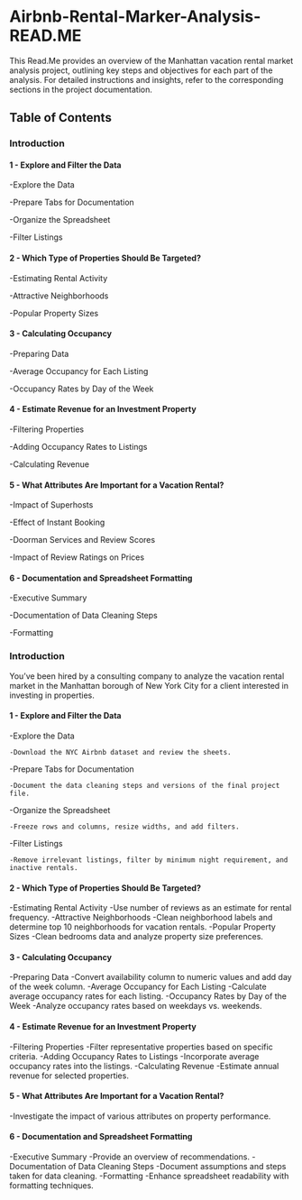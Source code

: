 # Airbnb-Rental-Marker-Analysis-READ.ME
This Read.Me provides an overview of the Manhattan vacation rental market analysis project, outlining key steps and objectives for each part of the analysis. For detailed instructions and insights, refer to the corresponding sections in the project documentation.
## Table of Contents

### Introduction

#### 1 - Explore and Filter the Data
-Explore the Data

-Prepare Tabs for Documentation

-Organize the Spreadsheet

-Filter Listings

#### 2 - Which Type of Properties Should Be Targeted?
-Estimating Rental Activity

-Attractive Neighborhoods

-Popular Property Sizes

#### 3 - Calculating Occupancy
-Preparing Data

-Average Occupancy for Each Listing

-Occupancy Rates by Day of the Week

#### 4 - Estimate Revenue for an Investment Property
-Filtering Properties

-Adding Occupancy Rates to Listings

-Calculating Revenue

#### 5 - What Attributes Are Important for a Vacation Rental?
-Impact of Superhosts

-Effect of Instant Booking

-Doorman Services and Review Scores

-Impact of Review Ratings on Prices

#### 6 - Documentation and Spreadsheet Formatting
-Executive Summary

-Documentation of Data Cleaning Steps

-Formatting



### Introduction
You’ve been hired by a consulting company to analyze the vacation rental market in the Manhattan borough of New York City for a client interested in investing in properties.

#### 1 - Explore and Filter the Data
-Explore the Data

    -Download the NYC Airbnb dataset and review the sheets.
  
-Prepare Tabs for Documentation

    -Document the data cleaning steps and versions of the final project file.
  
-Organize the Spreadsheet

    -Freeze rows and columns, resize widths, and add filters.
  
-Filter Listings

    -Remove irrelevant listings, filter by minimum night requirement, and inactive rentals.
  
#### 2 - Which Type of Properties Should Be Targeted?
-Estimating Rental Activity
  -Use number of reviews as an estimate for rental frequency.
-Attractive Neighborhoods
  -Clean neighborhood labels and determine top 10 neighborhoods for vacation rentals.
-Popular Property Sizes
  -Clean bedrooms data and analyze property size preferences.
  
#### 3 - Calculating Occupancy
-Preparing Data
  -Convert availability column to numeric values and add day of the week column.
-Average Occupancy for Each Listing
  -Calculate average occupancy rates for each listing.
-Occupancy Rates by Day of the Week
  -Analyze occupancy rates based on weekdays vs. weekends.
  
#### 4 - Estimate Revenue for an Investment Property
-Filtering Properties
  -Filter representative properties based on specific criteria.
-Adding Occupancy Rates to Listings
  -Incorporate average occupancy rates into the listings.
-Calculating Revenue
  -Estimate annual revenue for selected properties.
  
#### 5 - What Attributes Are Important for a Vacation Rental?
-Investigate the impact of various attributes on property performance.

#### 6 - Documentation and Spreadsheet Formatting
-Executive Summary
  -Provide an overview of recommendations.
-Documentation of Data Cleaning Steps
  -Document assumptions and steps taken for data cleaning.
-Formatting
  -Enhance spreadsheet readability with formatting techniques.




